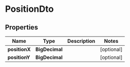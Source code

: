 

# PositionDto


## Properties

| Name | Type | Description | Notes |
|------------ | ------------- | ------------- | -------------|
|**positionX** | **BigDecimal** |  |  [optional] |
|**positionY** | **BigDecimal** |  |  [optional] |




